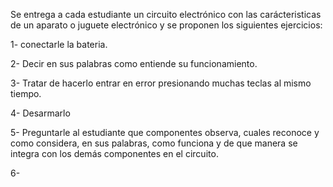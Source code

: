 

Se entrega a cada estudiante un circuito electrónico con las carácteristicas de un aparato o juguete electrónico y se proponen los siguientes ejercicios:

1- conectarle la bateria. 

2- Decir en sus palabras como entiende su funcionamiento.

3- Tratar de hacerlo entrar en error presionando muchas teclas al mismo tiempo.

4- Desarmarlo

5- Preguntarle al estudiante que componentes observa, cuales reconoce y como considera, en sus palabras, como funciona y     de que manera se integra con los demás componentes en el circuito.

6- 
